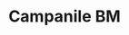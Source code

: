 ---
layout: campanile-bm
title:  "Campanile BM"
dir: ../foto/Restauro e consolidamento/Campanile BM
preview: ../foto/Preview/campanilebm.png
content-url: campanile-bm
works: "lavori-bm"
path-title: Campanile BM
---